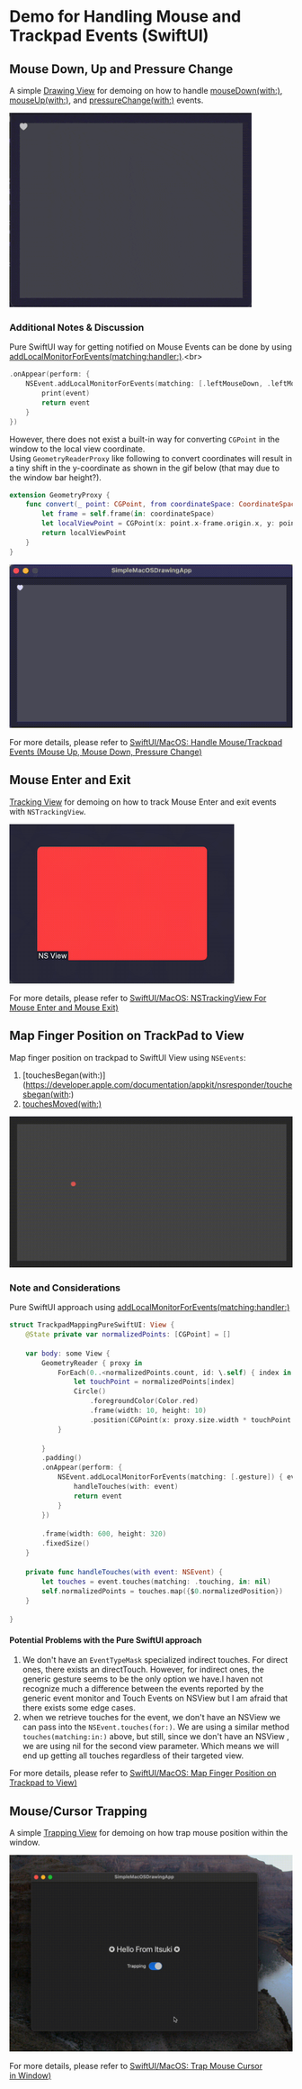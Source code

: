 # Demo for Handling Mouse and Trackpad Events (SwiftUI)

## Mouse Down, Up and Pressure Change

A simple [Drawing View](./SimpleMacOSDrawingApp/MousePressureDemo.swift) for demoing on how to
handle [mouseDown(with:)](https://developer.apple.com/documentation/appkit/nsresponder/mousedown(with:)), [mouseUp(with:)](https://developer.apple.com/documentation/appkit/nsresponder/mouseup(with:)), and [pressureChange(with:)](https://developer.apple.com/documentation/appkit/nsresponder/pressurechange(with:)) events.

![](./ReadmeAssets/mousePressureDemo.gif)

### Additional Notes & Discussion

Pure SwiftUI way for getting notified on Mouse Events can be done by using [addLocalMonitorForEvents(matching:handler:)](https://developer.apple.com/documentation/appkit/nsevent/addlocalmonitorforevents(matching:handler:)).<br>
```swift
.onAppear(perform: {
    NSEvent.addLocalMonitorForEvents(matching: [.leftMouseDown, .leftMouseUp, .pressure]) { event in
        print(event)
        return event
    }
})
```

However, there does not exist a built-in way for converting `CGPoint` in the window to the local view coordinate.<br>
Using `GeometryReaderProxy` like following to convert coordinates will result in a tiny shift in the y-coordinate as shown in the gif below (that may due to the window bar height?).


```swift
extension GeometryProxy {
    func convert(_ point: CGPoint, from coordinateSpace: CoordinateSpace) -> CGPoint {
        let frame = self.frame(in: coordinateSpace)
        let localViewPoint = CGPoint(x: point.x-frame.origin.x, y: point.y-frame.origin.y)
        return localViewPoint
    }
}
```

![](./ReadmeAssets/mouseEventSwiftUIApproach.gif)


For more details, please refer to [SwiftUI/MacOS: Handle Mouse/Trackpad Events (Mouse Up, Mouse Down, Pressure Change)](https://medium.com/@itsuki.enjoy/swiftui-macos-handle-mouse-trackpad-events-mouse-up-mouse-down-pressure-change-f3ff9755be0e)



## Mouse Enter and Exit

[Tracking View](./SimpleMacOSDrawingApp/NSTrackingViewDemo.swift) for demoing on how to track Mouse Enter and exit events with `NSTrackingView`.

![](./ReadmeAssets/trackingViewDemo.gif)

For more details, please refer to [SwiftUI/MacOS: NSTrackingView For Mouse Enter and Mouse Exit)](https://medium.com/@itsuki.enjoy/swiftui-macos-nstrackingview-for-mouse-enter-and-mouse-exit-91cb3d688e3b)




## Map Finger Position on TrackPad to View

Map finger position on trackpad to SwiftUI View using `NSEvents`: 
1. [touchesBegan(with:)](https://developer.apple.com/documentation/appkit/nsresponder/touchesbegan(with:)
2. [touchesMoved(with:)](https://developer.apple.com/documentation/appkit/nsresponder/touchesmoved(with:))


![](./ReadmeAssets/trackpadMappingDemo.gif)


### Note and Considerations

Pure SwiftUI approach using [addLocalMonitorForEvents(matching:handler:)](https://developer.apple.com/documentation/appkit/nsevent/addlocalmonitorforevents(matching:handler:))

```swift
struct TrackpadMappingPureSwiftUI: View {
    @State private var normalizedPoints: [CGPoint] = []
    
    var body: some View {
        GeometryReader { proxy in
            ForEach(0..<normalizedPoints.count, id: \.self) { index in
                let touchPoint = normalizedPoints[index]
                Circle()
                    .foregroundColor(Color.red)
                    .frame(width: 10, height: 10)
                    .position(CGPoint(x: proxy.size.width * touchPoint.x, y: proxy.size.height * (1-touchPoint.y)))
            }

        }
        .padding()
        .onAppear(perform: {
            NSEvent.addLocalMonitorForEvents(matching: [.gesture]) { event in
                handleTouches(with: event)
                return event
            }
        })

        .frame(width: 600, height: 320)
        .fixedSize()
    }
    
    private func handleTouches(with event: NSEvent) {
        let touches = event.touches(matching: .touching, in: nil)
        self.normalizedPoints = touches.map({$0.normalizedPosition})
    }
    
}

```
#### Potential Problems with the Pure SwiftUI approach

1. We don't have an `EventTypeMask` specialized indirect touches. For direct ones, there exists an directTouch. However, for indirect ones, the generic gesture seems to be the only option we have.I haven not recognize much a difference between the events reported by the generic event monitor and Touch Events on NSView but I am afraid that there exists some edge cases.
2. when we retrieve touches for the event, we don't have an NSView we can pass into the `NSEvent.touches(for:)`. We are using a similar method `touches(matching:in:)` above, but still, since we don't have an NSView , we are using nil for the second view parameter. Which means we will end up getting all touches regardless of their targeted view.

For more details, please refer to [SwiftUI/MacOS: Map Finger Position on Trackpad to View)]()




## Mouse/Cursor Trapping

A simple [Trapping View](./SimpleMacOSDrawingApp/MouseTrappingDemo.swift) for demoing on how trap mouse position within the window.

![](./ReadmeAssets/mouseTrappingDemo.gif)

For more details, please refer to [SwiftUI/MacOS: Trap Mouse Cursor in Window)](https://medium.com/@itsuki.enjoy/swiftui-macos-trap-mouse-cursor-in-window-41e08e3a8c12)

